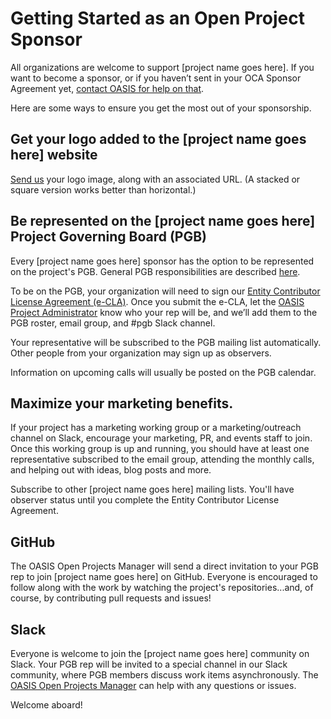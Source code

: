 # Getting Started as an Open Project Sponsor
 
All organizations are welcome to support [project name goes here]. If you want to become a sponsor, or if you haven’t sent in your OCA Sponsor Agreement yet, [contact OASIS for help on that](mailto:communications@oasis-open.org). 

Here are some ways to ensure you get the most out of your sponsorship.
 
## Get your logo added to the [project name goes here] website
[Send us](mailto:communications@oasis-open.org) your logo image, along with an associated URL. (A stacked or square version works better than horizontal.)  
 
## Be represented on the [project name goes here] Project Governing Board (PGB)
Every [project name goes here] sponsor has the option to be represented on the project's PGB. General PGB responsibilities are described [here](/../../documentation/blob/master/guides/getting-started-guide.md#identifying-roles).
 
To be on the PGB, your organization will need to sign our [Entity Contributor License Agreement (e-CLA)](https://www-legacy.oasis-open.org/resources/projects/cla/projects-entity-cla).  Once you submit the e-CLA, let the [OASIS Project Administrator](mailto:project-admin@oasis-open.org) know who your rep will be, and we’ll add them to the PGB roster, email group, and #pgb Slack channel.
 
Your representative will be subscribed to the PGB mailing list automatically. Other people from your organization may sign up as observers.

Information on upcoming calls will usually be posted on the PGB calendar. 
 
## Maximize your marketing benefits.
If your project has a marketing working group or a marketing/outreach channel on Slack, encourage your marketing, PR, and events staff to join. Once this working group is up and running, you should have at least one representative subscribed to the email group, attending the monthly calls, and helping out with ideas, blog posts and more.

Subscribe to other [project name goes here] mailing lists. You'll have observer status until you complete the Entity Contributor License Agreement.

## GitHub
The OASIS Open Projects Manager will send a direct invitation to your PGB rep to join [project name goes here] on GitHub. Everyone is encouraged to follow along with the work by watching the project's repositories...and, of course, by contributing pull requests and issues!

## Slack
Everyone is welcome to join the [project name goes here]  community on Slack. Your PGB rep will be invited to a special channel in our Slack community, where PGB members discuss work items asynchronously. The [OASIS Open Projects Manager](mailto:claudia.rauch@oasis-open.org) can help with any questions or issues.
 
Welcome aboard!

